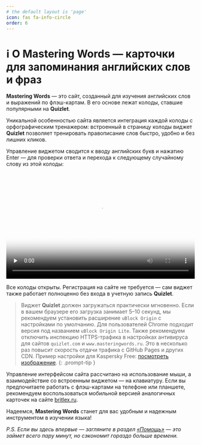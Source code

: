 ```yaml
---
# the default layout is 'page'
icon: fas fa-info-circle
order: 6
---
```


# ℹ️ О Mastering Words — карточки для запоминания английских слов и фраз

**Mastering Words** — это сайт, созданный для изучения английских слов и выражений по флэш-картам. В его основе лежат колоды, ставшие популярными на **Quizlet**.

Уникальной особенностью сайта является интеграция каждой колоды с орфографическим тренажером: встроенный в страницу колоды виджет **Quizlet** позволяет тренировать правописание слов быстро, удобно и без лишних кликов.

Управление виджетом сводится к вводу английских букв и нажатию Enter — для проверки ответа и перехода к следующему случайному слову из этой колоды:

<video style="width: 100%; height: auto; aspect-ratio: 16 / 9;" controls preload="none" poster="https://hb.bizmrg.com/bckt/commons/video_poster.png"><source src="https://hb.bizmrg.com/bckt/commons/video_hosting.mp4" type="video/mp4">Ваш браузер не поддерживает видео.</video>

Все колоды открыты. Регистрация на сайте не требуется — сам виджет также работает полноценно без входа в учетную запись **Quizlet**.

> Виджет **Quizlet** должен загружаться практически мгновенно. Если в вашем браузере его загрузка занимает 5–10 секунд, мы рекомендуем установить расширение `uBlock Origin` с настройками по умолчанию. Для пользователей Chrome подходит версия под названием `uBlock Origin Lite`.
> Также рекомендуем отключить инспекцию HTTPS-трафика в настройках антивируса для сайтов `quizlet.com` и `www.masteringwords.ru`. Это в несколько раз повысит скорость отдачи трафика с GitHub Pages и других CDN.
> Пример настройки для Kaspersky Free: <a href="https://hb.bizmrg.com/bckt/commons/kaspersky.png" target="_blank">посмотреть изображение</a>.
{: .prompt-tip }

Управление интерфейсом сайта рассчитано на использование мыши, а взаимодействие со встроенным виджетом — на клавиатуру. Если вы предпочитаете работать с флэш-картами на телефоне или планшете, рекомендуем воспользоваться мобильной версией аналогичных карточек на сайте [britlex.ru](https://britlex.ru).

Надеемся, **Mastering Words** станет для вас удобным и надежным инструментом в изучении языка!

_P.S. Если вы здесь впервые — загляните в раздел [«Помощь»](/help/) — это займет всего пару минут, но сэкономит гораздо больше времени._
